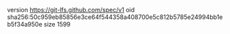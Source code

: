 version https://git-lfs.github.com/spec/v1
oid sha256:50c959eb85856e3ce64f544358a408700e5c812b5785e24994bb1eb5f34a950e
size 1599
